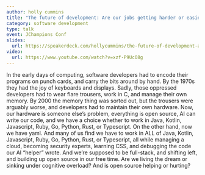 ```yaml
---
author: holly cummins
title: "The future of development: Are our jobs getting harder or easier?"
category: software development
type: talk
event: JChampions Conf
slides:
  url: https://speakerdeck.com/hollycummins/the-future-of-development-are-our-jobs-getting-harder-or-easier
video:
  url: https://www.youtube.com/watch?v=xzf-P9UcO8g  
---
```


In the early days of computing, software developers had to encode their programs on punch cards, and carry the bits around by hand. By the 1970s they had the joy of keyboards and displays. Sadly, those oppressed developers had to wear flare trousers, work in C, and manage their own memory. By 2000 the memory thing was sorted out, but the trousers were arguably worse, and developers had to maintain their own hardware. Now, our hardware is someone else’s problem, everything is open source, AI can write our code, and we have a choice whether to work in Java, Kotlin, Javascript, Ruby, Go, Python, Rust, or Typescript. On the other hand, now we have yaml. And many of us find we have to work in ALL of Java, Kotlin, Javascript, Ruby, Go, Python, Rust, or Typescript, all while managing a cloud, becoming security experts, learning CSS, and debugging the code our AI “helper” wrote. And we’re supposed to be full-stack, and shifting left, and building up open source in our free time. Are we living the dream or sinking under cognitive overload? And is open source helping or hurting? 